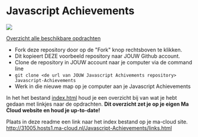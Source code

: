 # Javascript Achievements

![](js.png)

[Overzicht alle beschikbare opdrachten](https://trello.com/b/xo5TJzFr/javascript-achievements)

- Fork deze repository door op de "Fork" knop rechtsboven te klikken.
- Dit kopieert DEZE voorbeeld repository naar JOUW Github account.
- Clone de repository in JOUW account naar je computer via de command line
- `git clone <de url van JOUW Javascript Achivements repository> Javascript-Achievements`
- Werk in die nieuwe map op je computer aan je Javascript Achievements

In het het bestand  [index.html](index.html) houd je een overzicht bij van wat je hebt gedaan met linkjes naar de opdrachten.
**Dit overzicht zet je op je eigen Ma Cloud website en houd je up-to-date!**

Plaats in deze readme een link naar het index bestand op je ma-cloud site.  
http://31005.hosts1.ma-cloud.nl/Javascript-Achievements/links.html


